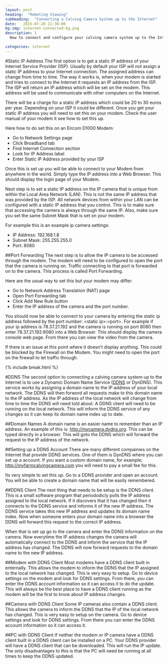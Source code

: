 ```yaml
---
layout: post
heading:  "Remoting Viewing"
subHeading:  "Connecting a Calving Camera System up to the Internet"
date:   2015-07-20 21:36:00
bg-img: internet-connected-bg.png
description: |
  How to connect and configure your calving camera system up to the Internet? There are two main way to accomplish with a static IP address from your ISP or with a DDNS. This article will describe in detail how to do this.

categories: internet
---
```


#Static IP Address
The first option is to get a static IP address of your Internet Service Provider (ISP). Usually by default your ISP will not assign a static IP address to your Internet connection. The assigned address can change from time to time. The way it works is, when your modem is started and tries to connect to the Internet it requests an IP address from the ISP. The ISP will return an IP address which will be set on the modem. This address will be used to communicate with other computers on the Internet.

There will be a charge for a static IP address which could be 20 to 30 euros per year. Depending on your ISP it could be different. Once you get your static IP address you will need to set this on your modem. Check the user manual of your modem it see how to set this up.

Here how to do set this on an Eircom D1000 Modem:

- Go to Network Settings page
- Click Broadband tab
- Find Internet Connection section
- Look for IP Address label
- Enter Static IP Address provided by your ISP

Once this is set up you will be able to connect to your Modem from anywhere in the world. Simply type the IP address into a Web Browser. This should display the login page of your Modem. 


Next step is to set a static IP address on the IP camera that is unique from within the Local Area Network (LAN). This is not the same IP address that was provided by the ISP. All network devices from within your LAN can be configured with a static IP address that you control. This is to make sure that accessing the camera is always through the same IP. Also, make sure you set the same Subnet Mask that is set on your modem.

For example this is an example ip camera settings: 

- IP Address: 192.168.1.8
- Subnet Mask: 255.255.255.0
- Port: 8080

##Port Forwarding
The next step is to allow the IP camera to be accessed through the modem. The modem will need to be configured to open the port that the camera is running on. Traffic connecting to that port is forwarded on to the camera. This process is called Port Forwarding.


Here are the usual way to set this but your modem may differ:

- Go to Network Address Translation (NAT) page
- Open Port Forwarding tab
- Click Add New Rule button
- Enter the IP address of the camera and the port number. 


You should now be able to connect to your camera by entering the static ip address followed by the port number:
&lt;static ip&gt;:&lt;port&gt;. 
For example if your ip address is 78.37.21.192 and the camera is running on port 8080 then enter 78.37.21.192:8080 into a Web Browser. This should display the camera console web page. From there you can view the video from the camera.

If there is an issue at this point where it doesn't display anything. This could be blocked by the Firewall on the Modem. You might need to open the port on the firewall to let traffic through.


{% include break.html %}

#DDNS
The second option to connecting a calving camera system up to the Internet is to use a Dynamic Domain Name Service ([DDNS](https://en.wikipedia.org/wiki/Dynamic_DNS) or DynDNS). This service works by assigning a domain name to the IP address of your local network. The DDNS will then forword all requests make to this domain name to the IP address.
As the IP address of the local network will change from time to time the DDNS will need told about. A DDNS client will need to be running on the local network. This will inform the DDNS service of any changes so it can keep its domain name index up to date.

##Domain Names
A domain name is an easier name to remember than an IP address. An example of this is: http://mycamera.dydns.org. This can be typed directly in a browser. This will goto the DDNS which will forward the request to the IP address of the network. 


##Setting up a DDNS Account
There are many different compainies on the Internet that provide DDNS services. One of them is DynDNS where you can set up a account. If you want a custom domain name, for example; http://myfarmcalvingcamera.com you will need to pay a small fee for this.

Its very simple to set this up. Go to a DDNS provider and open an account. You will be able to create a domain name that will be easily remembered.

##DDNS Client
The next thing that needs to be setup is the DDNS client. This is a small software program that periododicly polls the IP address assigned to the local network. If it discovers that it has changed then it connects to the DDNS service and informs it of the new IP address. The DDNS service takes this new IP address and updates its domain name index. Now when someone enters your domain name into a browser the DDNS will forward this request to the correct IP address.

When that is set up go to the camera and enter the DDNS information on the camera. Now everytime the IP address changes the camera will automatically connect to the DDNS and inform the service that the IP address has changed. The DDNS will now forward requests to the domain name to the new IP address.

##Modem with DDNS Client
Most modems have a DDNS client built in enternally. This allows the modem to inform the DDNS that the IP assigned to the local network has changed. This is very easy to setup. Go to device settings on the modem and look for DDNS settings. From there, you can enter the DDNS account information so it can access it to do the update. This will always be the best place to have a DDNS client running as the modem will be the first to know about IP address changes.

##Camera with DDNS Client
Some IP cameras also contain a DDNS client. This allows the camera to inform the DDNS that the IP of the local network has changed. This is very easy to setup on the camera. Go to device settings and look for DDNS settings. From there you can enter the DDNS account information so it can access it.


##PC with DDNS Client
If neither the modem or IP camera have a DDNS client built in a DDNS client can be installed on a PC. Your DDNS provider will have a DDNS client that can be downloaded. This will run the IP update. The only disadvantages to this is that the PC will need be running at all times to keep the DDNS updated.

